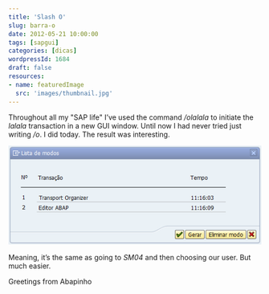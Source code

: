 ```yaml
---
title: 'Slash O'
slug: barra-o
date: 2012-05-21 10:00:00
tags: [sapgui]
categories: [dicas]
wordpressId: 1684
draft: false
resources:
- name: featuredImage
  src: 'images/thumbnail.jpg'
---
```

Throughout all my "SAP life" I’ve used the command _/olalala_ to initiate the _lalala_ transaction in a new GUI window. Until now I had never tried just writing _/o_. I did today. The result was interesting.

![image][1]

Meaning, it’s the same as going to _SM04_ and then choosing our user. But much easier.

Greetings from Abapinho

   [1]: images/barra-o.png (barra-o)
